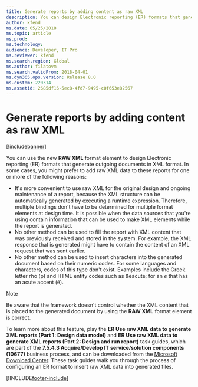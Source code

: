 ```yaml
---
title: Generate reports by adding content as raw XML
description: You can design Electronic reporting (ER) formats that generate outgoing documents in XML format.
author: kfend
ms.date: 05/25/2018
ms.topic: article
ms.prod: 
ms.technology: 
audience: Developer, IT Pro
ms.reviewer: kfend
ms.search.region: Global
ms.author: filatovm
ms.search.validFrom: 2018-04-01
ms.dyn365.ops.version: Release 8.0
ms.custom: 220314
ms.assetid: 2685df16-5ec8-4fd7-9495-c0f653e82567
---
```


# Generate reports by adding content as raw XML

[!include[banner](../includes/banner.md)]

You can use the new **RAW XML** format element to design Electronic reporting (ER) formats that generate outgoing documents in XML format. In some cases, you might prefer to add raw XML data to these reports for one or more of the following reasons:

- It's more convenient to use raw XML for the original design and ongoing maintenance of a report, because the XML structure can be automatically generated by executing a runtime expression. Therefore, multiple bindings don't have to be determined for multiple format elements at design time. It is possible when the data sources that you're using contain information that can be used to make XML elements while the report is generated.
- No other method can be used to fill the report with XML content that was previously received and stored in the system. For example, the XML response that is generated might have to contain the content of an XML request that was sent earlier.
- No other method can be used to insert characters into the generated document based on their numeric codes. For some languages and characters, codes of this type don't exist. Examples include the Greek letter rho (ρ) and HTML entity codes such as \&eacute; for an *e* that has an acute accent (é).

> [!NOTE]
> Be aware that the framework doesn't control whether the XML content that is placed to the generated document by using the **RAW XML** format element is correct.

To learn more about this feature, play the **ER Use raw XML data to generate XML reports (Part 1: Design data model)** and **ER Use raw XML data to generate XML reports (Part 2: Design and run report)** task guides, which are part of the **7.5.4.3 Acquire/Develop IT service/solution components (10677)** business process, and can be downloaded from the [Microsoft Download Center](https://go.microsoft.com/fwlink/?linkid=874684). These task guides walk you through the process of configuring an ER format to insert raw XML data into generated files.


[!INCLUDE[footer-include](../../../includes/footer-banner.md)]

